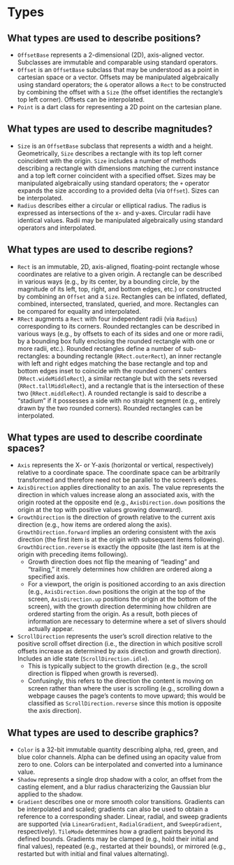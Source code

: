 # Types

## What types are used to describe positions?

* `OffsetBase` represents a 2-dimensional \(2D\), axis-aligned vector. Subclasses are immutable and comparable using standard operators.
* `Offset` is an `OffsetBase` subclass that may be understood as a point in cartesian space or a vector. Offsets may be manipulated algebraically using standard operators; the `&` operator allows a `Rect` to be constructed by combining the offset with a `Size` \(the offset identifies the rectangle’s top left corner\). Offsets can be interpolated.
* `Point` is a dart class for representing a 2D point on the cartesian plane.

## What types are used to describe magnitudes?

* `Size` is an `OffsetBase` subclass that represents a width and a height. Geometrically, `Size` describes a rectangle with its top left corner coincident with the origin. `Size` includes a number of methods describing a rectangle with dimensions matching the current instance and a top left corner coincident with a specified offset. Sizes may be manipulated algebraically using standard operators; the `+` operator expands the size according to a provided delta \(via `Offset`\). Sizes can be interpolated.
* `Radius` describes either a circular or elliptical radius. The radius is expressed as intersections of the x- and y-axes. Circular radii have identical values. Radii may be manipulated algebraically using standard operators and interpolated.

## What types are used to describe regions?

* `Rect` is an immutable, 2D, axis-aligned, floating-point rectangle whose coordinates are relative to a given origin. A rectangle can be described in various ways \(e.g., by its center, by a bounding circle, by the magnitude of its left, top, right, and bottom edges, etc.\) or constructed by combining an `Offset` and a `Size`. Rectangles can be inflated, deflated, combined, intersected, translated, queried, and more. Rectangles can be compared for equality and interpolated.
* `RRect` augments a `Rect` with four independent radii \(via `Radius`\) corresponding to its corners. Rounded rectangles can be described in various ways \(e.g., by offsets to each of its sides and one or more radii, by a bounding box fully enclosing the rounded rectangle with one or more radii, etc.\). Rounded rectangles define a number of sub-rectangles: a bounding rectangle \(`RRect.outerRect`\), an inner rectangle with left and right edges matching the base rectangle and top and bottom edges inset to coincide with the rounded corners' centers \(`RRect.wideMiddleRect`\), a similar rectangle but with the sets reversed \(`RRect.tallMiddleRect`\), and a rectangle that is the intersection of these two \(`RRect.middleRect`\). A rounded rectangle is said to describe a “stadium” if it possesses a side with no straight segment \(e.g., entirely drawn by the two rounded corners\). Rounded rectangles can be interpolated.

## What types are used to describe coordinate spaces?

* `Axis` represents the X- or Y-axis \(horizontal or vertical, respectively\) relative to a coordinate space. The coordinate space can be arbitrarily transformed and therefore need not be parallel to the screen’s edges.
* `AxisDirection` applies directionality to an axis. The value represents the direction in which values increase along an associated axis, with the origin rooted at the opposite end \(e.g., `AxisDirection.down` positions the origin at the top with positive values growing downward\).
* `GrowthDirection` is the direction of growth relative to the current axis direction \(e.g., how items are ordered along the axis\). `GrowthDirection.forward` implies an ordering consistent with the axis direction \(the first item is at the origin with subsequent items following\). `GrowthDirection.reverse` is exactly the opposite \(the last item is at the origin with preceding items following\).
  * Growth direction does not flip the meaning of “leading” and “trailing,” it merely determines how children are ordered along a specified axis.
  * For a viewport, the origin is positioned according to an axis direction \(e.g., `AxisDirection.down` positions the origin at the top of the screen, `AxisDirection.up` positions the origin at the bottom of the screen\), with the growth direction determining how children are ordered starting from the origin. As a result, both pieces of information are necessary to determine where a set of slivers should actually appear.
* `ScrollDirection` represents the user’s scroll direction relative to the positive scroll offset direction \(i.e., the direction in which positive scroll offsets increase as determined by axis direction and growth direction\). Includes an idle state \(`ScrollDirection.idle`\).
  * This is typically subject to the growth direction \(e.g., the scroll direction is flipped when growth is reversed\).
  * Confusingly, this refers to the direction the content is moving on screen rather than where the user is scrolling \(e.g., scrolling down a webpage causes the page’s contents to move upward; this would be classified as `ScrollDirection.reverse` since this motion is opposite the axis direction\).

## What types are used to describe graphics?

* `Color` is a 32-bit immutable quantity describing alpha, red, green, and blue color channels. Alpha can be defined using an opacity value from zero to one. Colors can be interpolated and converted into a luminance value.
* `Shadow` represents a single drop shadow with a color, an offset from the casting element, and a blur radius characterizing the Gaussian blur applied to the shadow.
* `Gradient` describes one or more smooth color transitions. Gradients can be interpolated and scaled; gradients can also be used to obtain a reference to a corresponding shader. Linear, radial, and sweep gradients are supported \(via `LinearGradient`, `RadialGradient`, and `SweepGradient`, respectively\). `TileMode` determines how a gradient paints beyond its defined bounds. Gradients may be clamped \(e.g., hold their initial and final values\), repeated \(e.g., restarted at their bounds\), or mirrored \(e.g., restarted but with initial and final values alternating\).

